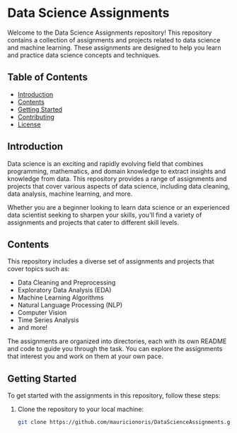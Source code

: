 # Data Science Assignments

Welcome to the Data Science Assignments repository! This repository contains a collection of assignments and projects related to data science and machine learning. These assignments are designed to help you learn and practice data science concepts and techniques.

## Table of Contents

- [Introduction](#introduction)
- [Contents](#contents)
- [Getting Started](#getting-started)
- [Contributing](#contributing)
- [License](#license)

## Introduction

Data science is an exciting and rapidly evolving field that combines programming, mathematics, and domain knowledge to extract insights and knowledge from data. This repository provides a range of assignments and projects that cover various aspects of data science, including data cleaning, data analysis, machine learning, and more.

Whether you are a beginner looking to learn data science or an experienced data scientist seeking to sharpen your skills, you'll find a variety of assignments and projects that cater to different skill levels.

## Contents

This repository includes a diverse set of assignments and projects that cover topics such as:

- Data Cleaning and Preprocessing
- Exploratory Data Analysis (EDA)
- Machine Learning Algorithms
- Natural Language Processing (NLP)
- Computer Vision
- Time Series Analysis
- and more!

The assignments are organized into directories, each with its own README and code to guide you through the task. You can explore the assignments that interest you and work on them at your own pace.

## Getting Started

To get started with the assignments in this repository, follow these steps:

1. Clone the repository to your local machine:

   ```bash
   git clone https://github.com/mauricionoris/DataScienceAssignments.git

